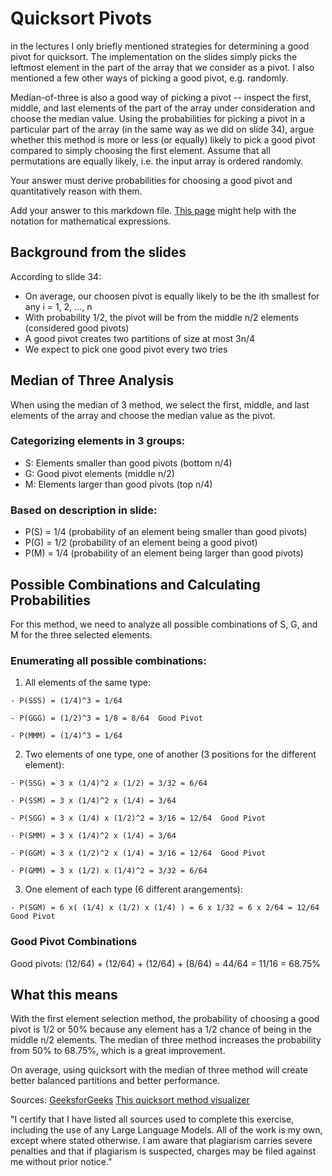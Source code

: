 # Quicksort Pivots

in the lectures I only briefly mentioned strategies for determining a good pivot
for quicksort. The implementation on the slides simply picks the leftmost
element in the part of the array that we consider as a pivot. I also mentioned a
few other ways of picking a good pivot, e.g. randomly.

Median-of-three is also a good way of picking a pivot -- inspect the first,
middle, and last elements of the part of the array under consideration and
choose the median value. Using the probabilities for picking a pivot in a
particular part of the array (in the same way as we did on slide 34), argue
whether this method is more or less (or equally) likely to pick a good pivot
compared to simply choosing the first element. Assume that all permutations are
equally likely, i.e. the input array is ordered randomly.

Your answer must derive probabilities for choosing a good pivot and
quantitatively reason with them.

Add your answer to this markdown file. [This
page](https://docs.github.com/en/get-started/writing-on-github/working-with-advanced-formatting/writing-mathematical-expressions)
might help with the notation for mathematical expressions.

## Background from the slides

According to slide 34:

  - On average, our choosen pivot is equally likely to be the ith smallest for any i = 1, 2, ..., n
  - With probability 1/2, the pivot will be from the middle n/2 elements (considered good pivots)
  - A good pivot creates two partitions of size at most 3n/4
  - We expect to pick one good pivot every two tries

## Median of Three Analysis

When using the median of 3 method, we select the first, middle, and last elements of the array and choose the median value as the pivot.

### Categorizing elements in 3 groups:

  - S: Elements smaller than good pivots (bottom n/4)
  - G: Good pivot elements (middle n/2)
  - M: Elements larger than good pivots (top n/4)

### Based on description in slide:

  - P(S) = 1/4 (probability of an element being smaller than good pivots)
  - P(G) = 1/2 (probability of an element being a good pivot)
  - P(M) = 1/4 (probability of an element being larger than good pivots)

## Possible Combinations and Calculating Probabilities

For this method, we need to analyze all possible combinations of S, G, and M for the three selected elements.

### Enumerating all possible combinations:

  1. All elements of the same type:
  
    - P(SSS) = (1/4)^3 = 1/64

    - P(GGG) = (1/2)^3 = 1/8 = 8/64  Good Pivot
    
    - P(MMM) = (1/4)^3 = 1/64
    
  2. Two elements of one type, one of another (3 positions for the different element):
  
    - P(SSG) = 3 x (1/4)^2 x (1/2) = 3/32 = 6/64
    
    - P(SSM) = 3 x (1/4)^2 x (1/4) = 3/64
    
    - P(SGG) = 3 x (1/4) x (1/2)^2 = 3/16 = 12/64  Good Pivot
    
    - P(SMM) = 3 x (1/4)^2 x (1/4) = 3/64 
    
    - P(GGM) = 3 x (1/2)^2 x (1/4) = 3/16 = 12/64  Good Pivot
    
    - P(GMM) = 3 x (1/2) x (1/4)^2 = 3/32 = 6/64
    
  3. One element of each type (6 different arangements):
  
    - P(SGM) = 6 x( (1/4) x (1/2) x (1/4) ) = 6 x 1/32 = 6 x 2/64 = 12/64  Good Pivot

### Good Pivot Combinations

Good pivots: (12/64) + (12/64) + (12/64) + (8/64) = 44/64 = 11/16 = 68.75% 

## What this means

With the first element selection method, the probability of choosing a good pivot is 1/2 or 50% because any element has a 1/2 chance of being in the middle n/2 elements. The median of three method increases the probability from 50% to 68.75%, which is a great improvement. 

On average, using quicksort with the median of three method will create better balanced partitions and better performance.

Sources: [GeeksforGeeks](https://www.geeksforgeeks.org/quicksort-using-median-of-medians-algorithm/) [This quicksort method visualizer](https://visualgo.net/en/sorting)

"I certify that I have listed all sources used to complete this exercise, including the use of any Large Language Models. All of the work is my own, except where stated otherwise. I am aware that plagiarism carries severe penalties and that if plagiarism is suspected, charges may be filed against me without prior notice."


